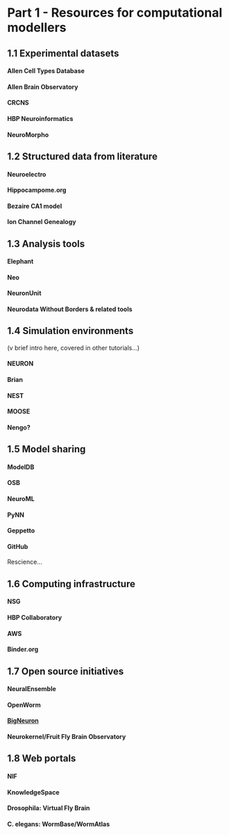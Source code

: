 # Part 1 - Resources for computational modellers

## 1.1 Experimental datasets

#### Allen Cell Types Database
    
#### Allen Brain Observatory

#### CRCNS

#### HBP Neuroinformatics
	
#### NeuroMorpho


## 1.2 Structured data from literature 

#### Neuroelectro

#### Hippocampome.org

#### Bezaire CA1 model

#### Ion Channel Genealogy 
 
 

## 1.3 Analysis tools

#### Elephant

#### Neo

#### NeuronUnit

#### Neurodata Without Borders & related tools
 


## 1.4 Simulation environments 
(v brief intro here, covered in other tutorials...)

#### NEURON

#### Brian

#### NEST

#### MOOSE

#### Nengo? 
 
 

## 1.5 Model sharing

#### ModelDB

#### OSB

#### NeuroML

#### PyNN

#### Geppetto

#### GitHub
Rescience...
 


## 1.6 Computing infrastructure

#### NSG

#### HBP Collaboratory

#### AWS

#### Binder.org
 
 

## 1.7 Open source initiatives

#### NeuralEnsemble

#### OpenWorm

#### [BigNeuron](https://alleninstitute.org/bigneuron)

#### Neurokernel/Fruit Fly Brain Observatory

## 1.8 Web portals

#### NIF

#### KnowledgeSpace

#### Drosophila: Virtual Fly Brain
 
#### C. elegans: WormBase/WormAtlas
 
